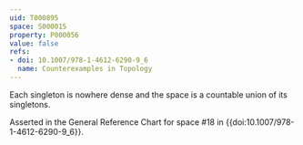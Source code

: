 ```yaml
---
uid: T000895
space: S000015
property: P000056
value: false
refs:
- doi: 10.1007/978-1-4612-6290-9_6
  name: Counterexamples in Topology
---
```


Each singleton is nowhere dense and the space is a countable union of its singletons.

Asserted in the General Reference Chart for space #18 in
{{doi:10.1007/978-1-4612-6290-9_6}}.
